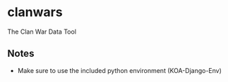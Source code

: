 # clanwars
The Clan War Data Tool

## Notes
+ Make sure to use the included python environment (KOA-Django-Env)
